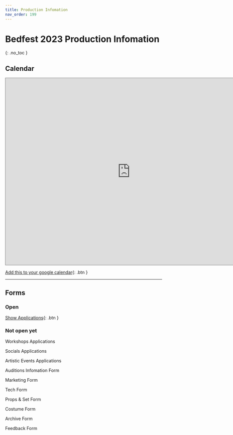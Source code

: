 ```yaml
---
title: Production Infomation
nav_order: 199
---
```


# Bedfest 2023 Production Infomation
{: .no_toc }

## Calendar



<iframe src="https://calendar.google.com/calendar/embed?height=600&wkst=2&bgcolor=%23F4511E&ctz=Europe%2FLondon&showNav=1&showDate=1&mode=WEEK&showPrint=0&showCalendars=0&showTz=0&hl=en_GB&src=MWE1YjY0MzM1YWM4ZmNlYWY0OTc4N2EwNjM4NDdjZTRmYTk2Y2E2ZjYyZTUxYWEzN2E4M2M3OWZjMDMzMWFlNkBncm91cC5jYWxlbmRhci5nb29nbGUuY29t&color=%23EF6C00" style="border:solid 1px #777" width="800" height="600" frameborder="0" scrolling="no"></iframe>

[Add this to your google calendar](https://calendar.google.com/calendar/u/0?cid=MWE1YjY0MzM1YWM4ZmNlYWY0OTc4N2EwNjM4NDdjZTRmYTk2Y2E2ZjYyZTUxYWEzN2E4M2M3OWZjMDMzMWFlNkBncm91cC5jYWxlbmRhci5nb29nbGUuY29t){: .btn }

---

## Forms

### Open
[Show Applications](https://go.eutc.org.uk/bedfest){: .btn }

### Not open yet
Workshops Applications

Socials Applications

Artistic Events Applications

Auditions Infomation Form

Marketing Form

Tech Form

Props & Set Form

Costume Form

Archive Form

Feedback Form
